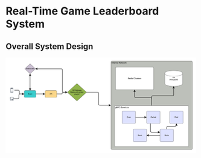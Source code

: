 # Real-Time Game Leaderboard System

## Overall System Design

![Overall System Design](/documentation/system-design.png)
